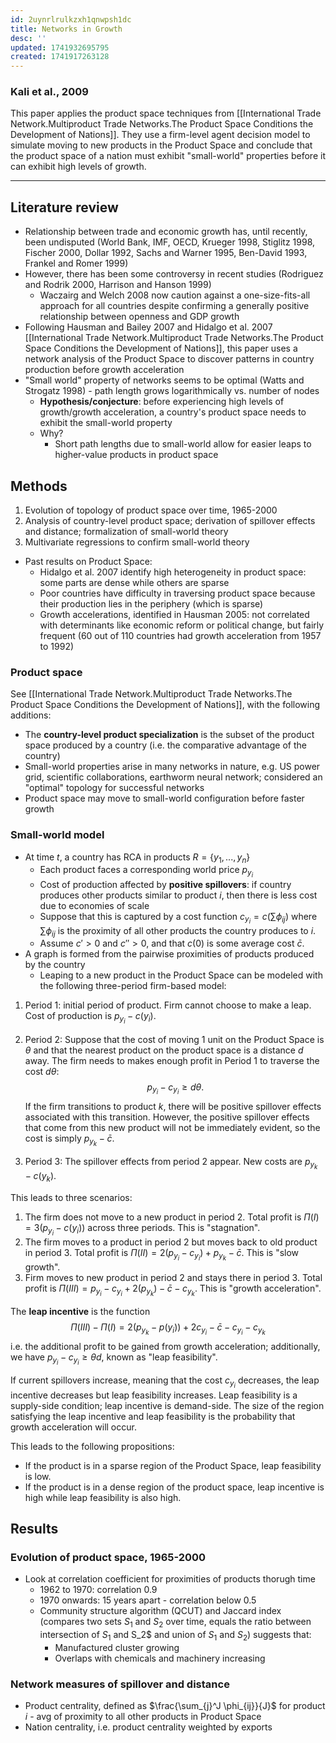 ```yaml
---
id: 2uynrlrulkzxh1qnwpsh1dc
title: Networks in Growth
desc: ''
updated: 1741932695795
created: 1741917263128
---
```

### **Kali et al., 2009**

This paper applies the product space techniques from [[International Trade Network.Multiproduct Trade Networks.The Product Space Conditions the Development of Nations]]. They use a firm-level agent decision model to simulate moving to new products in the Product Space and conclude that the product space of a nation must exhibit "small-world" properties before it can exhibit high levels of growth.

***

## Literature review

- Relationship between trade and economic growth has, until recently, been undisputed (World Bank, IMF, OECD, Krueger 1998, Stiglitz 1998, Fischer 2000, Dollar 1992, Sachs and Warner 1995, Ben-David 1993, Frankel and Romer 1999)
- However, there has been some controversy in recent studies (Rodriguez and Rodrik 2000, Harrison and Hanson 1999)
    - Waczairg and Welch 2008 now caution against a one-size-fits-all approach for all countries despite confirming a generally positive relationship between openness and GDP growth
- Following Hausman and Bailey 2007 and Hidalgo et al. 2007 [[International Trade Network.Multiproduct Trade Networks.The Product Space Conditions the Development of Nations]], this paper uses a network analysis of the Product Space to discover patterns in country production before growth acceleration
- "Small world" property of networks seems to be optimal (Watts and Strogatz 1998) - path length grows logarithmically vs. number of nodes
    - **Hypothesis/conjecture**: before experiencing high levels of growth/growth acceleration, a country's product space needs to exhibit the small-world property
    - Why?
        - Short path lengths due to small-world allow for easier leaps to higher-value products in product space
    
## Methods

1. Evolution of topology of product space over time, 1965-2000
2. Analysis of country-level product space; derivation of spillover effects and distance; formalization of small-world theory
3. Multivariate regressions to confirm small-world theory

- Past results on Product Space:  
    - Hidalgo et al. 2007 identify high heterogeneity in product space: some parts are dense while others are sparse
    - Poor countries have difficulty in traversing product space because their production lies in the periphery (which is sparse)
    - Growth accelerations, identified in Hausman 2005: not correlated with determinants like economic reform or political change, but fairly frequent (60 out of 110 countries had growth acceleration from 1957 to 1992)

### Product space

See [[International Trade Network.Multiproduct Trade Networks.The Product Space Conditions the Development of Nations]], with the following additions:
- The **country-level product specialization** is the subset of the product space produced by a country (i.e. the comparative advantage of the country)
- Small-world properties arise in many networks in nature, e.g. US power grid, scientific collaborations, earthworm neural network; considered an "optimal" topology for successful networks
- Product space may move to small-world configuration before faster growth

### Small-world model

- At time $t$, a country has RCA in products $R = \{y_1, ..., y_n\}$
    - Each product faces a corresponding world price $p_{y_i}$
    - Cost of production affected by **positive spillovers**: if country produces other products similar to product $i$, then there is less cost due to economies of scale
    - Suppose that this is captured by a cost function $c_{y_i} = c(\sum \phi_{ij})$ where $\sum\phi_{ij}$ is the proximity of all other products the country produces to $i$. 
    - Assume $c' > 0$ and $c'' > 0$, and that $c(0)$ is some average cost $\bar{c}$.
- A graph is formed from the pairwise proximities of products produced by the country
    - Leaping to a new product in the Product Space can be modeled with the following three-period firm-based model:
1. Period 1: initial period of product. Firm cannot choose to make a leap. Cost of production is $p_{y_i} - c(y_i)$.
2. Period 2: Suppose that the cost of moving 1 unit on the Product Space is $\theta$ and that the nearest product on the product space is a distance $d$ away. The firm needs to makes enough profit in Period 1 to traverse the cost $d\theta$:
$$
p_{y_i} - c_{y_i} \geq d\theta.
$$
If the firm transitions to product $k$, there will be positive spillover effects associated with this transition. However, the positive spillover effects that come from this new product will not be immediately evident, so the cost is simply $p_{y_k} - \bar{c}$.

3. Period 3: The spillover effects from period 2 appear. New costs are $p_{y_k} - c(y_k)$.

This leads to three scenarios:
1. The firm does not move to a new product in period 2. Total profit is $\Pi(I) = 3(p_{y_i} - c(y_i))$ across three periods. This is "stagnation".
2. The firm moves to a product in period 2 but moves back to old product in period 3. Total profit is $\Pi(II) = 2(p_{y_i} - c_{y_i}) + p_{y_k} - \bar{c}$. This is "slow growth".
3. Firm moves to new product in period 2 and stays there in period 3. Total profit is $\Pi(III) = p_{y_i} - c_{y_i} + 2(p_{y_k}) - \bar{c} - c_{y_k}$. This is "growth acceleration".

The **leap incentive** is the function
$$
\Pi(III) - \Pi(I) = 2(p_{y_k} - p(y_i)) + 2c_{y_i} - \bar{c} - c_{y_i}- c_{y_k}
$$
i.e. the additional profit to be gained from growth acceleration; additionally, we have $p_{y_i} - c_{y_i} \geq \theta d$, known as "leap feasibility".

If current spillovers increase, meaning that the cost $c_{y_i}$ decreases, the leap incentive decreases but leap feasibility increases. Leap feasibility is a supply-side condition; leap incentive is demand-side. The size of the region satisfying the leap incentive and leap feasibility is the probability that growth acceleration will occur.

This leads to the following propositions:
- If the product is in a sparse region of the Product Space, leap feasibility is low.
- If the product is in a dense region of the product space, leap incentive is high while leap feasibility is also high.

## Results

### Evolution of product space, 1965-2000

- Look at correlation coefficient for proximities of products thorugh time
    - 1962 to 1970: correlation 0.9
    - 1970 onwards: 15 years apart - correlation below 0.5
    - Community structure algorithm (QCUT) and Jaccard index (compares two sets $S_1$ and $S_2$ over time, equals the ratio between intersection of $S_1$ and S_2$ and union of $S_1$ and $S_2$) suggests that:
        - Manufactured cluster growing
        - Overlaps with chemicals and machinery increasing


### Network measures of spillover and distance

- Product centrality, defined as $\frac{\sum_{j}^J \phi_{ij}}{J}$ for product $i$ - avg of proximity to all other products in Product Space
- Nation centrality, i.e. product centrality weighted by exports

